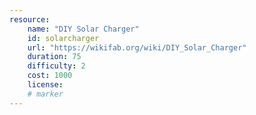 ```yaml
---
resource:
    name: "DIY Solar Charger"
    id: solarcharger
    url: "https://wikifab.org/wiki/DIY_Solar_Charger"
    duration: 75
    difficulty: 2
    cost: 1000
    license: 
    # marker
---
```

